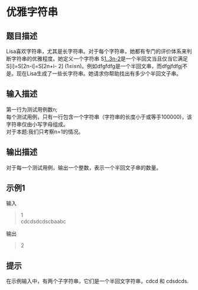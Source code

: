 # 优雅字符串

## 题目描述

Lisa喜欢字符串，尤其是长字符串。对于每个字符串，她都有专门的评价体系来判断字符串的优雅程度。她定义一个字符串 S[1..3n-2](n≥2)是一个半回文当且仅当它满足<br>
S[i]=S[2n-i]=S[2n+i- 2] (1≤i≤n)。例如dfgfdfg是一个半回文串，而dfgjfdfgj不是。现在Lisa生成了一些长字符串。她请求你帮助找出有多少个半回文子串。



## 输入描述

第一行为测试用例数n;<br>
每个测试用例，只有一行包含一个字符串（字符串的长度小于或等手100000)，该字符串仅由小写字母组成。<br>
对于本题:我们只考察n=1的情况。




## 输出描述

对于每一个测试用例，输出一个整数，表示一个半回文子串的数量。



## 示例1

输入

> 1<br>
  cdcdsdcdscbaabc

输出

> 2



## 提示

在示例输入中，有两个子字符串，它们是一个半回文字符串，cdcd 和 cdsdcds.

